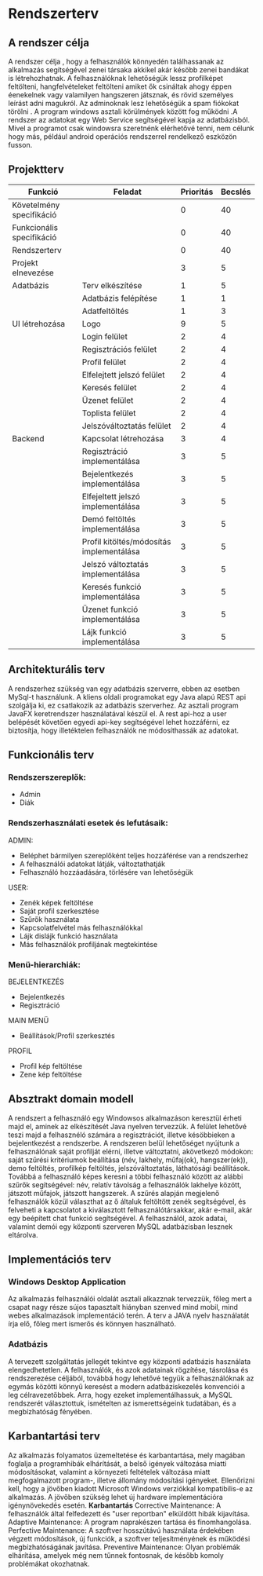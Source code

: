 # Rendszerterv

## A rendszer célja
A rendszer célja , hogy a felhasználók könnyedén találhassanak az alkalmazás segítségével zenei társaka akkikel akár késöbb zenei bandákat is létrehozhatnak. A felhasználóknak lehetőségük lessz profilképet feltölteni, hangfelvételeket feltölteni amiket ők csináltak ahogy éppen éenekelnek vagy valamilyen hangszeren játsznak, és rövid személyes leírást adni magukról. Az adminoknak lesz lehetőségük a spam fiókokat törölni . A program windows asztali körülmények között fog működni .A rendszer az adatokat egy Web Service segítségével kapja az adatbázisból. Mivel a programot csak windowsra szeretnénk elérhetővé tenni, nem célunk hogy más, például android operációs rendszerrel rendelkező eszközön fusson.

## Projektterv
|   Funkció   | Feladat |  Prioritás   |  Becslés  |
|-----------|----|--------|----------|
|Követelmény specifikáció||0|40|
|Funkcionális specifikáció||0|40|
|Rendszerterv||0|40|
|Projekt elnevezése||3|5|
|Adatbázis|Terv elkészítése|1|5|
||Adatbázis felépítése|1|1|
||Adatfeltöltés|1|3|
|UI létrehozása|Logo|9|5|
||Login felület|2|4|
||Regisztrációs felület|2|4|
||Profil felület|2|4|
||Elfelejtett jelszó felület|2|4|
||Keresés felület|2|4|
||Üzenet felület|2|4|
||Toplista felület|2|4|
||Jelszóváltoztatás felület|2|4|
|Backend|Kapcsolat létrehozása|3|4|
||Regisztráció implementálása|3|5|
||Bejelentkezés implementálása|3|5|
||Elfejeltett jelszó implementálása|3|5|
||Demó feltöltés implementálása|3|5|
||Profil kitöltés/módosítás implementálása|3|5|
||Jelszó változtatás implementálása|3|5|
||Keresés funkció implementálása|3|5|
||Üzenet funkció implementálása|3|5|
||Lájk funkció implementálása|3|5|

## Architekturális terv
A rendszerhez szükség van egy adatbázis szerverre, ebben az esetben MySql-t használunk. A kliens oldali programokat egy Java alapú REST api szolgálja ki, ez csatlakozik az adatbázis szerverhez. Az asztali program JavaFX keretrendszer használatával készül el. A rest api-hoz a user belépését követően egyedi api-key segítségével lehet hozzáférni, ez biztosítja, hogy illetéktelen felhasználók ne módosíthassák az adatokat.

## Funkcionális terv
### Rendszerszereplők:
- Admin
- Diák

### Rendszerhasználati esetek és lefutásaik:

ADMIN: 
- Beléphet bármilyen szereplőként teljes hozzáférése van a rendszerhez
- A felhasználói adatokat látják, változtathatják
- Felhasználó hozzáadására, törlésére van lehetőségük

USER:
- Zenék képek feltöltése 
- Saját profil szerkesztése 
- Szűrők használata 
- Kapcsolatfelvétel más felhasználókkal
- Lájk dislájk funkció használata 
- Más felhasználók profiljának megtekintése 

### Menü-hierarchiák:

BEJELENTKEZÉS
- Bejelentkezés
- Regisztráció

MAIN MENÜ
- Beállítások/Profil szerkesztés 

PROFIL
- Profil kép feltöltése
- Zene kép feltöltése

## Absztrakt domain modell
A rendszert a felhasználó egy Windowsos alkalmazáson keresztül érheti majd el, aminek az elkészítését Java nyelven tervezzük. A felület lehetővé teszi majd a felhasznéló számára a regisztrációt, illetve késöbbieken a bejelentkezést a rendszerbe. A rendszeren belül lehetőséget nyújtunk a felhasználónak saját profilját elérni, illetve változtatni, akövetkező módokon: saját szűrési kritériumok beállítása (név, lakhely, műfaj(ok), hangszer(ek)), demo feltöltés, profilkép feltöltés, jelszóváltoztatás, láthatósági beállítások. Továbbá a felhasználó képes keresni a többi felhasználó között az alábbi szűrők segítségével: név, relatív távolság a felhasználók lakhelye között, játszott műfajok, játszott hangszerek. A szűrés alapján megjelenő felhasználók közül választhat az ő általuk feltöltött zenék segítségével, és felveheti a kapcsolatot a kiválasztott felhasználótársakkar, akár e-mail, akár egy beépített chat funkció segítségével. A felhasználól, azok adatai, valamint demói egy központi szerveren MySQL adatbázisban lesznek eltárolva.

## Implementációs terv
### Windows Desktop Application
Az alkalmazás felhasználói oldalát asztali alkazznak tervezzük, főleg mert a csapat nagy része sújos tapasztalt hiányban szenved mind mobil, mind webes alkalmazások implementáció terén. A terv a JAVA nyelv használatát írja elő, főleg mert ismerős és könnyen használható.
### Adatbázis
A tervezett szolgáltatás jellegét tekintve egy központi adatbázis használata elengedhetetlen. A felhasználók, és azok adatainak rögzítése, tásrolása és rendszerezése céljából, továbbá hogy lehetővé tegyük a felhasználóknak az egymás közötti könnyű keresést a modern adatbáziskezelés konvenciói a leg célravezetőbbek. Arra, hogy ezeket implementálhassuk, a MySQL rendszerét választottuk, ismételten az ismerettségeink tudatában, és a megbízhatóság fényében.

## Karbantartási terv
Az alkalmazás folyamatos üzemeltetése és karbantartása, mely magában foglalja a programhibák elhárítását, a belső igények változása miatti módosításokat, valamint a környezeti feltételek változása miatt megfogalmazott program-, illetve állomány módosítási igényeket. Ellenőrizni kell, hogy a jövőben kiadott Microsoft Windows verziókkal kompatibilis-e az alkalmazás. A jövőben szükség lehet új hardware implementációra igénynövekedés esetén.
**Karbantartás**
Corrective Maintenance: A felhasználók által felfedezett és "user reportban" elküldött hibák kijavítása.
Adaptive Maintenance: A program naprakészen tartása és finomhangolása.
Perfective Maintenance: A szoftver hosszútávú használata érdekében végzett módosítások, új funkciók, a szoftver teljesítményének és működési megbízhatóságának javítása.
Preventive Maintenance: Olyan problémák elhárítása, amelyek még nem tűnnek fontosnak, de később komoly problémákat okozhatnak.